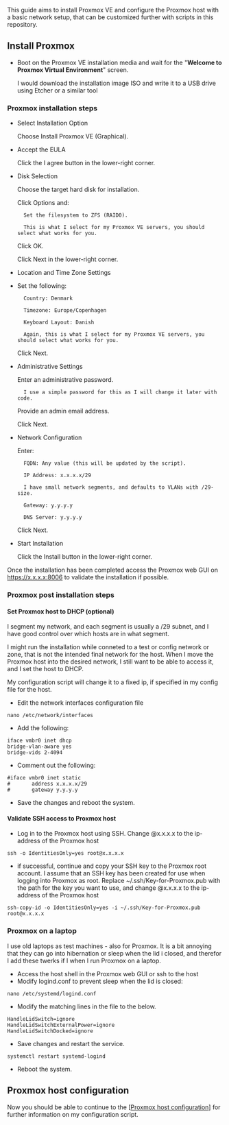 This guide aims to install Proxmox VE and configure the Proxmox host with a basic network setup, that can be customized further with scripts in this repository.

## Install Proxmox
- Boot on the Proxmox VE installation media and wait for the "**Welcome to Proxmox Virtual Environment**" screen.
  
  I would download the installation image ISO and write it to a USB drive using Etcher or a similar tool

### Proxmox installation steps
- Select Installation Option

  Choose Install Proxmox VE (Graphical).
- Accept the EULA

  Click the I agree button in the lower-right corner.
- Disk Selection

  Choose the target hard disk for installation.
  
	Click Options and:
	
		Set the filesystem to ZFS (RAID0). 
		
		This is what I select for my Proxmox VE servers, you should select what works for you.
		
	Click OK.
	
    Click Next in the lower-right corner.
    
- Location and Time Zone Settings
- 
	Set the following:
	
		Country: Denmark
		
		Timezone: Europe/Copenhagen
		
		Keyboard Layout: Danish 
		
		Again, this is what I select for my Proxmox VE servers, you should select what works for you.
	
	Click Next.
	
- Administrative Settings

	Enter an administrative password.
	
		I use a simple password for this as I will change it later with code.
		
	Provide an admin email address.
	
	Click Next.
	
- Network Configuration

	Enter:
	
		FQDN: Any value (this will be updated by the script).
		
		IP Address: x.x.x.x/29 
		
		I have small network segments, and defaults to VLANs with /29-size.
		
		Gateway: y.y.y.y
		
		DNS Server: y.y.y.y
		
	Click Next.
	
- Start Installation

	Click the Install button in the lower-right corner.
	
Once the installation has been completed access the Proxmox web GUI on https://x.x.x.x:8006 to validate the installation if possible.

### Proxmox post installation steps
#### Set Proxmox host to DHCP (optional)
I segment my network, and each segment is usually a /29 subnet, and I have good control over which hosts are in what segment. 

I might run the installation while conneted to a test or config network or zone, that is not the intended final network for the host. When I move the Proxmox host into the desired network, I still want to be able to access it, and I set the host to DHCP. 

My configuration script will change it to a fixed ip, if specified in my config file for the host.

- Edit the network interfaces configuration file
```
nano /etc/network/interfaces
```
- Add the following:
```
iface vmbr0 inet dhcp
bridge-vlan-aware yes
bridge-vids 2-4094
```
- Comment out the following:
```
#iface vmbr0 inet static
#       address x.x.x.x/29
#       gateway y.y.y.y
```
- Save the changes and reboot the system.

#### Validate SSH access to Proxmox host
- Log in to the Proxmox host using SSH. 
  Change @x.x.x.x to the ip-address of the Proxmox host 
```
ssh -o IdentitiesOnly=yes root@x.x.x.x
```
- if successful, continue and copy your SSH key to the Proxmox root account.
  I assume that an SSH key has been created for use when logging into Proxmox as root. Replace ~/.ssh/Key-for-Proxmox.pub with the path for the key you want to use, and change @x.x.x.x to the ip-address of the Proxmox host 
```
ssh-copy-id -o IdentitiesOnly=yes -i ~/.ssh/Key-for-Proxmox.pub root@x.x.x.x
```
### Proxmox on a laptop
I use old laptops as test machines - also for Proxmox. It is a bit annoying that they can go into hibernation or sleep when the lid i closed, and therefor I add these twerks if I when I run Proxmox on a laptop.

- Access the host shell in the Proxmox web GUI or ssh to the host
- Modify logind.conf to prevent sleep when the lid is closed: 
```
nano /etc/systemd/logind.conf
```
- Modify the matching lines in the file to the below.
```
HandleLidSwitch=ignore
HandleLidSwitchExternalPower=ignore
HandleLidSwitchDocked=ignore
```
- Save changes and restart the service.
```
systemctl restart systemd-logind
```
- Reboot the system. 

## Proxmox host configuration
Now you should be able to continue to the [[Proxmox host configuration](https://github.com/PCH-ApS/proxmox/blob/main/Proxmox%20host%20configuration.md)] for further information on my configuration script.



